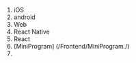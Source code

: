 <!--
 * @Author: Devin Wang
 * @Date: 2019-10-21 11:28:32
 * @LastEditors: Devin Wang
 * @LastEditTime: 2020-03-27 17:25:36
 -->
1. iOS
2. android
3. Web
4. React Native
5. React
6. [MiniProgram] (/Frontend/MiniProgram./)
7. 